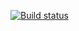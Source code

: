 [![Build status](https://ci.appveyor.com/api/projects/status/josquitpc05jbt9d?svg=true)](https://ci.appveyor.com/project/Sergeevna01/patterns-2)
